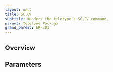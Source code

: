 ```yaml
---
layout: unit
title: SC.CV
subtitle: Renders the teletype's SC.CV command.
parent: Teletype Package
grand_parent: ER-301
---
```


## Overview

## Parameters